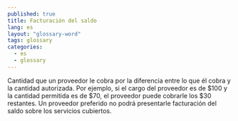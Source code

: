 ```yaml
---
published: true
title: Facturación del saldo
lang: es
layout: "glossary-word"
tags: glossary
categories:
  - es
  - glossary
---
```


Cantidad que un proveedor le cobra por la diferencia entre lo que él cobra y la cantidad autorizada. Por ejemplo, si el cargo del proveedor es de $100 y la cantidad permitida es de $70, el proveedor puede cobrarle los $30 restantes. Un proveedor preferido no podrá presentarle facturación del saldo sobre los servicios cubiertos.
